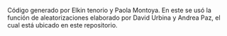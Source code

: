 Código generado por Elkin tenorio y Paola Montoya. En este se usó la función de aleatorizaciones elaborado por David Urbina y Andrea Paz, el cual está ubicado en este repositorio.
